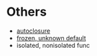 # Others

- [autoclosure](https://www.avanderlee.com/swift/autoclosure/)
- [frozen, unknown default]()
- isolated, nonisolated func
